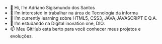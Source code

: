 - 👋 Hi, I’m  Adriano Sigismundo dos Santos
- 👀 I’m interested in  trabalhar na área de Tecnologia da informa
- 🌱 I’m currently learning sobre HTML5, CSS3, JAVA,JAVASCRIPT E Q.A.
- 💞️ I’m  estudando na Digital inovation one, DIO.
- 📫 Meu GitHub esta berto para você conhecer meus projetos e evoluções.

<!---
Adrianosantos38/Adrianosantos38 is a ✨ special ✨ repository because its `README.md` (this file) appears on your GitHub profile.
You can click the Preview link to take a look at your changes.
--->
